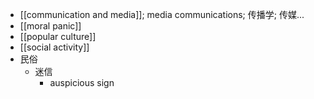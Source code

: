 - [[communication and media]]; media communications; 传播学; 传媒...
- [[moral panic]]
- [[popular culture]]
- [[social activity]]
- 民俗
    - 迷信
        - auspicious sign
